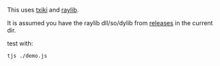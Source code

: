 This uses [txiki](https://github.com/saghul/txiki.js) and [raylib](https://github.com/raysan5/raylib).

It is assumed you have the raylib dll/so/dylib from [releases](https://github.com/raysan5/raylib/releases) in the current dir.

test with:

```
tjs ./demo.js
```